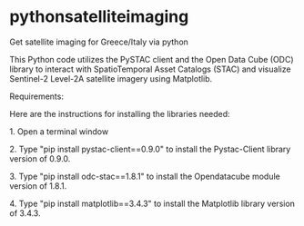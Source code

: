 # pythonsatelliteimaging
<p>Get satellite imaging for Greece/Italy via python </p>
<p>This Python code utilizes the PySTAC client and the Open Data Cube (ODC) library to interact with SpatioTemporal Asset Catalogs (STAC) and visualize Sentinel-2 Level-2A satellite imagery using Matplotlib.</p>
<p>Requirements:</p>
<p>Here are the instructions for installing the libraries needed:</p>
<p>1. Open a terminal window </p>
<p>2. Type "pip install pystac-client==0.9.0" to install the Pystac-Client library version of 0.9.0.</p>
<p>3. Type "pip install odc-stac==1.8.1" to install the Opendatacube module version of 1.8.1.</p>
<p>4. Type "pip install matplotlib==3.4.3" to install the Matplotlib library version of 3.4.3.</p>
